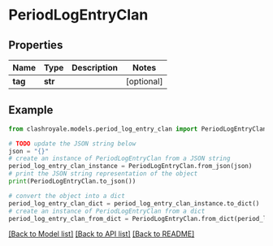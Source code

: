 # PeriodLogEntryClan


## Properties

Name | Type | Description | Notes
------------ | ------------- | ------------- | -------------
**tag** | **str** |  | [optional] 

## Example

```python
from clashroyale.models.period_log_entry_clan import PeriodLogEntryClan

# TODO update the JSON string below
json = "{}"
# create an instance of PeriodLogEntryClan from a JSON string
period_log_entry_clan_instance = PeriodLogEntryClan.from_json(json)
# print the JSON string representation of the object
print(PeriodLogEntryClan.to_json())

# convert the object into a dict
period_log_entry_clan_dict = period_log_entry_clan_instance.to_dict()
# create an instance of PeriodLogEntryClan from a dict
period_log_entry_clan_from_dict = PeriodLogEntryClan.from_dict(period_log_entry_clan_dict)
```
[[Back to Model list]](../README.md#documentation-for-models) [[Back to API list]](../README.md#documentation-for-api-endpoints) [[Back to README]](../README.md)


